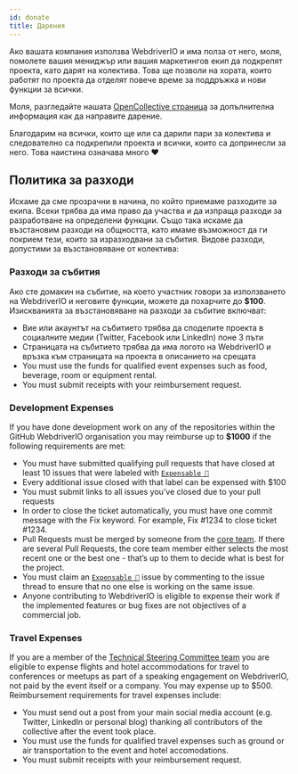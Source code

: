 ```yaml
---
id: donate
title: Дарения
---
```


Ако вашата компания използва WebdriverIO и има полза от него, моля, помолете вашия мениджър или вашия маркетингов екип да подкрепят проекта, като дарят на колектива. Това ще позволи на хората, които работят по проекта да отделят повече време за поддръжка и нови функции за всички.

Моля, разгледайте нашата [OpenCollective страница](https://opencollective.com/webdriverio) за допълнителна информация как да направите дарение.

Благодарим на всички, които ще или са дарили пари за колектива и следователно са подкрепили проекта и всички, които са допринесли за него. Това наистина означава много ❤️

## Политика за разходи

Искаме да сме прозрачни в начина, по който приемаме разходите за екипа. Всеки трябва да има право да участва и да изпраща разходи за разработване на определени функции. Също така искаме да възстановим разходи на общността, като имаме възможност да ги покрием тези, които за изразходвани за събития. Видове разходи, допустими за възстановяване от колектива:

### Разходи за събития

Ако сте домакин на събитие, на което участник говори за използването на WebdriverIO и неговите функции, можете да похарчите до __$100__. Изискванията за възстановяване на разходи за събитие включват:

- Вие или акаунтът на събитието трябва да споделите проекта в социалните медии (Twitter, Facebook или LinkedIn) поне 3 пъти
- Страницата на събитието трябва да има логото на WebdriverIO и връзка към страницата на проекта в описанието на срещата
- You must use the funds for qualified event expenses such as food, beverage, room or equipment rental.
- You must submit receipts with your reimbursement request.

### Development Expenses

If you have done development work on any of the repositories within the GitHub WebdriverIO organisation you may reimburse up to __$1000__ if the following requirements are met:

- You must have submitted qualifying pull requests that have closed at least 10 issues that were labeled with [`Expensable 💸`](https://github.com/webdriverio/webdriverio/labels/Expensable%20%F0%9F%92%B8)
- Every additional issue closed with that label can be expensed with $100
- You must submit links to all issues you’ve closed due to your pull requests
- In order to close the ticket automatically, you must have one commit message with the Fix keyword. For example, Fix #1234 to close ticket #1234.
- Pull Requests must be merged by someone from the [core team](https://github.com/webdriverio/webdriverio/blob/main/AUTHORS.md#tsc-technical-steering-committee). If there are several Pull Requests, the core team member either selects the most recent one or the best one - that’s up to them to decide what is best for the project.
- You must claim an [`Expensable 💸`](https://github.com/webdriverio/webdriverio/labels/Expensable%20%F0%9F%92%B8) issue by commenting to the issue thread to ensure that no one else is working on the same issue.
- Anyone contributing to WebdriverIO is eligible to expense their work if the implemented features or bug fixes are not objectives of a commercial job.

### Travel Expenses

If you are a member of the [Technical Steering Committee team](https://github.com/webdriverio/webdriverio/blob/main/AUTHORS.md#tsc-technical-steering-committee) you are eligible to expense flights and hotel accommodations for travel to conferences or meetups as part of a speaking engagement on WebdriverIO, not paid by the event itself or a company. You may expense up to $500. Reimbursement requirements for travel expenses include:

- You must send out a post from your main social media account (e.g. Twitter, LinkedIn or personal blog) thanking all contributors of the collective after the event took place.
- You must use the funds for qualified travel expenses such as ground or air transportation to the event and hotel accomodations.
- You must submit receipts with your reimbursement request.
